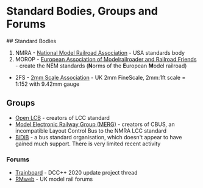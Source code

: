 # Standard Bodies, Groups and Forums

## Standard Bodies
1. NMRA - [National Model Railroad Association](https://www.nmra.org) - USA standards body
2. MOROP - [ European Association of Modelrailroader and Railroad Friends](https://www.morop.org/index.php/en/) - create the NEM standards (**N**orms of the **E**uropean **M**odel railroad)
- 2FS - [2mm Scale Association](http://2mm.org.uk/index.shtml) - UK 2mm FineScale, 2mm:1ft scale = 1:152 with 9.42mm gauge

## Groups

- [Open LCB](https://openlcb.org) - creators of LCC standard
- [Model Electronic Railway Group (MERG)](https://www.merg.org.uk) - creators of CBUS, an incompatible Layout Control Bus to the NMRA LCC standard
- [BiDiB](http://www.bidib.org) - a bus standard organisation, which doesn't appear to have gained much support.  There is very limited recent activity


### Forums

- [Trainboard](https://www.trainboard.com/highball/index.php) - DCC++ 2020 update project thread
- [RMweb](https://www.rmweb.co.uk/community/index.php?/home/) - UK model rail forums

